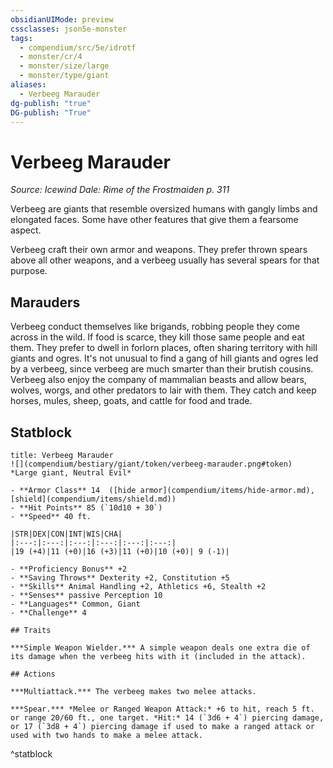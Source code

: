 ```yaml
---
obsidianUIMode: preview
cssclasses: json5e-monster
tags:
  - compendium/src/5e/idrotf
  - monster/cr/4
  - monster/size/large
  - monster/type/giant
aliases:
  - Verbeeg Marauder
dg-publish: "true"
DG-publish: "True"
---
```

# Verbeeg Marauder
*Source: Icewind Dale: Rime of the Frostmaiden p. 311*  

Verbeeg are giants that resemble oversized humans with gangly limbs and elongated faces. Some have other features that give them a fearsome aspect.

Verbeeg craft their own armor and weapons. They prefer thrown spears above all other weapons, and a verbeeg usually has several spears for that purpose.

## Marauders

Verbeeg conduct themselves like brigands, robbing people they come across in the wild. If food is scarce, they kill those same people and eat them. They prefer to dwell in forlorn places, often sharing territory with hill giants and ogres. It's not unusual to find a gang of hill giants and ogres led by a verbeeg, since verbeeg are much smarter than their brutish cousins. Verbeeg also enjoy the company of mammalian beasts and allow bears, wolves, worgs, and other predators to lair with them. They catch and keep horses, mules, sheep, goats, and cattle for food and trade.

## Statblock

```ad-statblock
title: Verbeeg Marauder
![](compendium/bestiary/giant/token/verbeeg-marauder.png#token)
*Large giant, Neutral Evil*

- **Armor Class** 14  ([hide armor](compendium/items/hide-armor.md), [shield](compendium/items/shield.md))
- **Hit Points** 85 (`10d10 + 30`)
- **Speed** 40 ft.

|STR|DEX|CON|INT|WIS|CHA|
|:---:|:---:|:---:|:---:|:---:|:---:|
|19 (+4)|11 (+0)|16 (+3)|11 (+0)|10 (+0)| 9 (-1)|

- **Proficiency Bonus** +2
- **Saving Throws** Dexterity +2, Constitution +5
- **Skills** Animal Handling +2, Athletics +6, Stealth +2
- **Senses** passive Perception 10
- **Languages** Common, Giant
- **Challenge** 4

## Traits

***Simple Weapon Wielder.*** A simple weapon deals one extra die of its damage when the verbeeg hits with it (included in the attack).

## Actions

***Multiattack.*** The verbeeg makes two melee attacks.

***Spear.*** *Melee or Ranged Weapon Attack:* +6 to hit, reach 5 ft. or range 20/60 ft., one target. *Hit:* 14 (`3d6 + 4`) piercing damage, or 17 (`3d8 + 4`) piercing damage if used to make a ranged attack or used with two hands to make a melee attack.
```
^statblock